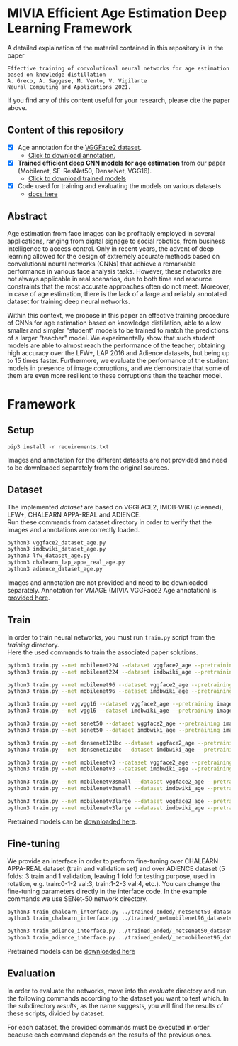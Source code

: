 # MIVIA Efficient Age Estimation Deep Learning Framework

A detailed explaination of the material contained in this repository is in the paper
```
Effective training of convolutional neural networks for age estimation based on knowledge distillation
A. Greco, A. Saggese, M. Vento, V. Vigilante
Neural Computing and Applications 2021.
```
If you find any of this content useful for your research, please cite the paper above.


## Content of this repository
- [X] Age annotation for the [VGGFace2 dataset](https://www.robots.ox.ac.uk/~vgg/data/vgg_face2/).
  - [Click to download annotation.](https://github.com/MiviaLab/AgeEstimationFramework/releases/tag/0)
- [X] **Trained efficient deep CNN models for age estimation** from our paper (Mobilenet, SE-ResNet50, DenseNet, VGG16).
  - [Click to download trained models](https://github.com/MiviaLab/AgeEstimationFramework/releases/tag/1)
- [X] Code used for training and evaluating the models on various datasets
  - [docs here](#Framework)



## Abstract

Age  estimation  from  face  images  can  be profitably  employed  in  several  applications,  ranging from  digital  signage  to  social  robotics,  from  business intelligence to access control. Only in recent years, the advent  of  deep  learning  allowed  for  the  design  of  extremely accurate methods based on convolutional neural  networks  (CNNs)  that  achieve  a  remarkable  performance in various face analysis tasks.
However, these networks are not always applicable in real scenarios, due to  both  time  and  resource  constraints  that  the  most accurate  approaches  often  do  not  meet.  Moreover,  in case of age estimation, there is the lack of a large and reliably annotated dataset for training deep neural networks.

Within this context, we propose in this paper an effective training procedure of CNNs for age estimation based on knowledge distillation, able to allow smaller and simpler "student" models to be trained to match the predictions of a larger "teacher" model.
We experimentally  show  that  such  student  models  are  able  to almost reach the performance of the teacher, obtaining high accuracy over the LFW+, LAP 2016 and Adience datasets, but being up to 15 times faster. Furthermore, we evaluate the performance of the student models in presence of image corruptions, and we demonstrate that some of them are even more resilient to these corruptions than the teacher model.


# Framework

## Setup
```
pip3 install -r requirements.txt
```

Images and annotation for the different datasets are not provided and need to be downloaded separately from the original sources.

## Dataset
The implemented _dataset_ are based on VGGFACE2, IMDB-WIKI (cleaned), LFW+, CHALEARN APPA-REAL and ADIENCE. <br>
Run these commands from dataset directory in order to verify that the images and annotations are correctly loaded.

```bash
python3 vggface2_dataset_age.py
python3 imdbwiki_dataset_age.py
python3 lfw_dataset_age.py
python3 chalearn_lap_appa_real_age.py
python3 adience_dataset_age.py
```

Images and annotation are not provided and need to be downloaded separately. Annotation for VMAGE (MIVIA VGGFace2 Age annotation) is [provided here](https://github.com/MiviaLab/AgeEstimationFramework/releases/tag/0).

## Train
In order to train neural networks, you must run <code>train.py</code> script from the _training_ directory.<br>
Here the used commands to train the associated paper solutions.

```bash
python3 train.py --net mobilenet224 --dataset vggface2_age --pretraining imagenet --preprocessing vggface2 --augmentation default --batch 256 --lr 0.005:0.2:20  --sel_gpu 0 --training-epochs 70
python3 train.py --net mobilenet224 --dataset imdbwiki_age --pretraining imagenet --preprocessing vggface2 --augmentation default --batch 256 --lr 0.005:0.2:20  --sel_gpu 0 --training-epochs 70
```
```bash
python3 train.py --net mobilenet96 --dataset vggface2_age --pretraining imagenet --preprocessing vggface2 --augmentation default --batch 256 --lr 0.005:0.2:20  --sel_gpu 0 --training-epochs 70
python3 train.py --net mobilenet96 --dataset imdbwiki_age --pretraining imagenet --preprocessing vggface2 --augmentation default --batch 256 --lr 0.005:0.2:20  --sel_gpu 0 --training-epochs 70
```
```bash
python3 train.py --net vgg16 --dataset vggface2_age --pretraining imagenet --preprocessing vggface2 --augmentation default --batch 128 --lr 0.005:0.2:20  --sel_gpu 0 --training-epochs 70
python3 train.py --net vgg16 --dataset imdbwiki_age --pretraining imagenet --preprocessing vggface2 --augmentation default --batch 128 --lr 0.005:0.2:20  --sel_gpu 0 --training-epochs 70
```
```bash
python3 train.py --net senet50 --dataset vggface2_age --pretraining imagenet --preprocessing vggface2 --augmentation default --batch 128 --lr 0.005:0.2:20  --sel_gpu 0 --training-epochs 70
python3 train.py --net senet50 --dataset imdbwiki_age --pretraining imagenet --preprocessing vggface2 --augmentation default --batch 128 --lr 0.005:0.2:20  --sel_gpu 0 --training-epochs 70
```
```bash
python3 train.py --net densenet121bc --dataset vggface2_age --pretraining imagenet --preprocessing vggface2 --augmentation default --batch 128 --lr 0.005:0.2:20  --sel_gpu 0 --training-epochs 70
python3 train.py --net densenet121bc --dataset imdbwiki_age --pretraining imagenet --preprocessing vggface2 --augmentation default --batch 128 --lr 0.005:0.2:20  --sel_gpu 0 --training-epochs 70
```
```bash
python3 train.py --net mobilenetv3 --dataset vggface2_age --pretraining imagenet --preprocessing vggface2 --augmentation default --batch 128 --lr 0.005:0.2:20  --sel_gpu 0 --training-epochs 70
python3 train.py --net mobilenetv3 --dataset imdbwiki_age --pretraining imagenet --preprocessing vggface2 --augmentation default --batch 128 --lr 0.005:0.2:20  --sel_gpu 0 --training-epochs 70
```
```bash
python3 train.py --net mobilenetv3small --dataset vggface2_age --pretraining imagenet --preprocessing vggface2 --augmentation default --batch 128 --lr 0.005:0.2:20  --sel_gpu 0 --training-epochs 70
python3 train.py --net mobilenetv3small --dataset imdbwiki_age --pretraining imagenet --preprocessing vggface2 --augmentation default --batch 128 --lr 0.005:0.2:20  --sel_gpu 0 --training-epochs 70
```
```bash
python3 train.py --net mobilenetv3large --dataset vggface2_age --pretraining imagenet --preprocessing vggface2 --augmentation default --batch 128 --lr 0.005:0.2:20  --sel_gpu 0 --training-epochs 70
python3 train.py --net mobilenetv3large --dataset imdbwiki_age --pretraining imagenet --preprocessing vggface2 --augmentation default --batch 128 --lr 0.005:0.2:20  --sel_gpu 0 --training-epochs 70
```

Pretrained models can be [downloaded here](https://github.com/MiviaLab/AgeEstimationFramework/releases/tag/1).

## Fine-tuning
We provide an interface in order to perform fine-tuning over CHALEARN APPA-REAL dataset (train and validation set) and over ADIENCE dataset (5 folds: 3 train and 1 validation, leaving 1 fold for testing purpose, used in rotation, e.g. train:0-1-2 val:3, train:1-2-3 val:4, etc.).
You can change the fine-tuning parameters directly in the interface code.
In the example commands we use SENet-50 network directory.

```bash
python3 train_chalearn_interface.py ../trained_ended/_netsenet50_datasetvggface2_age_pretrainingimagenet_preprocessingvggface2_augmentationdefault_batch128_lr0.005_0.2_20_sel_gpu2_training-epochs70_20200528_154836/
python3 train_chalearn_interface.py ../trained/_netmobilenet96_datasetvggface2_age_pretrainingimagenet_preprocessingvggface2_augmentationdefault_batch256_lr0.005_0.2_20_sel_gpu1_training-epochs70_20200613_004027/
```
```bash
python3 train_adience_interface.py ../trained_ended/_netsenet50_datasetvggface2_age_pretrainingimagenet_preprocessingvggface2_augmentationdefault_batch128_lr0.005_0.2_20_sel_gpu2_training-epochs70_20200528_154836/
python3 train_adience_interface.py ../trained_ended/_netmobilenet96_datasetvggface2_age_pretrainingimagenet_preprocessingvggface2_augmentationdefault_batch256_lr0.005_0.2_20_sel_gpu1_training-epochs70_20200613_004027/
```

Pretrained models can be [downloaded here](https://github.com/MiviaLab/AgeEstimationFramework/releases/tag/1)

## Evaluation
In order to evaluate the networks, move into the _evaluate_ directory and run the following commands according to the dataset you want to test which. In the subdirectory _results_, as the name suggests, you will find the results of these scripts, divided by dataset.

For each dataset, the provided commands must be executed in order beacuse each command depends on the results of the previous ones.


